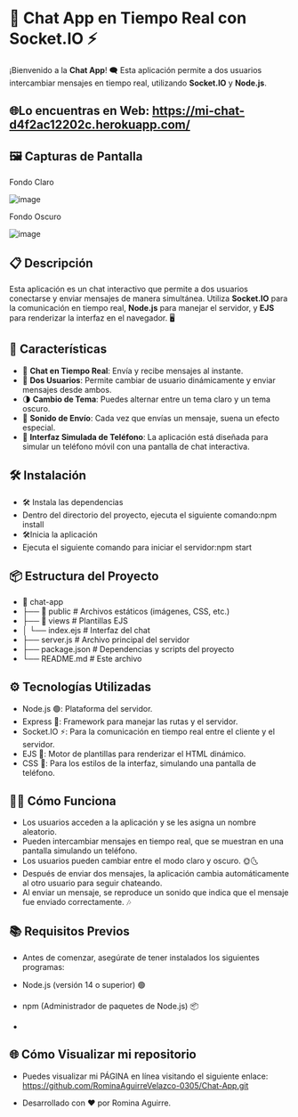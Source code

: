 # 💬 Chat App en Tiempo Real con Socket.IO ⚡

¡Bienvenido a la **Chat App**! 🗨️ Esta aplicación permite a dos usuarios intercambiar mensajes en tiempo real, utilizando **Socket.IO** y **Node.js**. 

## 🌐Lo encuentras en Web: https://mi-chat-d4f2ac12202c.herokuapp.com/

## 🖼️ Capturas de Pantalla

Fondo Claro

![image](https://github.com/user-attachments/assets/e2657629-558f-4555-a7ed-79f86ff0498c)



Fondo Oscuro

![image](https://github.com/user-attachments/assets/0c5b8a94-7e42-42d5-92a3-5a2d8b159f7d)



## 📋 Descripción

Esta aplicación es un chat interactivo que permite a dos usuarios conectarse y enviar mensajes de manera simultánea. Utiliza **Socket.IO** para la comunicación en tiempo real, **Node.js** para manejar el servidor, y **EJS** para renderizar la interfaz en el navegador. 🖥️

## 🚀 Características

- 💬 **Chat en Tiempo Real**: Envía y recibe mensajes al instante.
- 👥 **Dos Usuarios**: Permite cambiar de usuario dinámicamente y enviar mensajes desde ambos.
- 🌗 **Cambio de Tema**: Puedes alternar entre un tema claro y un tema oscuro.
- 🎵 **Sonido de Envío**: Cada vez que envías un mensaje, suena un efecto especial.
- 📱 **Interfaz Simulada de Teléfono**: La aplicación está diseñada para simular un teléfono móvil con una pantalla de chat interactiva.

## 🛠️ Instalación
- 🛠️ Instala las dependencias
- Dentro del directorio del proyecto, ejecuta el siguiente comando:npm install
- 🛠️Inicia la aplicación
- Ejecuta el siguiente comando para iniciar el servidor:npm start

## 📦 Estructura del Proyecto
- 📂 chat-app
- ├── 📂 public          # Archivos estáticos (imágenes, CSS, etc.)
- ├── 📂 views           # Plantillas EJS
- │   └── index.ejs      # Interfaz del chat
- ├── server.js          # Archivo principal del servidor
- ├── package.json       # Dependencias y scripts del proyecto
- └── README.md          # Este archivo

## ⚙️ Tecnologías Utilizadas
- Node.js 🟢: Plataforma del servidor.
- Express 🚀: Framework para manejar las rutas y el servidor.
- Socket.IO ⚡: Para la comunicación en tiempo real entre el cliente y el servidor.
- EJS 📄: Motor de plantillas para renderizar el HTML dinámico.
- CSS 🎨: Para los estilos de la interfaz, simulando una pantalla de teléfono.

## 👩‍💻 Cómo Funciona
- Los usuarios acceden a la aplicación y se les asigna un nombre aleatorio.
- Pueden intercambiar mensajes en tiempo real, que se muestran en una pantalla simulando un teléfono.
- Los usuarios pueden cambiar entre el modo claro y oscuro. 🌞🌜
- Después de enviar dos mensajes, la aplicación cambia automáticamente al otro usuario para seguir chateando.
- Al enviar un mensaje, se reproduce un sonido que indica que el mensaje fue enviado correctamente. 🎶

## 📚 Requisitos Previos
- Antes de comenzar, asegúrate de tener instalados los siguientes programas:

- Node.js (versión 14 o superior) 🟢
- npm (Administrador de paquetes de Node.js) 📦
- 
## 🌐 Cómo Visualizar mi repositorio
- Puedes visualizar mi PÁGINA en línea visitando el siguiente enlace:
https://github.com/RominaAguirreVelazco-0305/Chat-App.git

- Desarrollado con ❤️ por Romina Aguirre.
